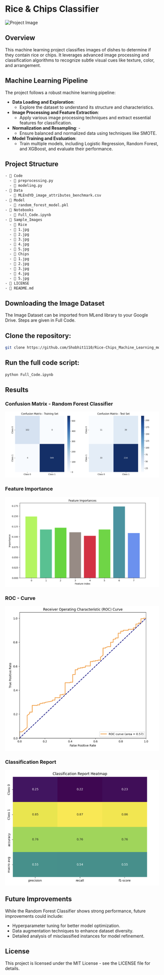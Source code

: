 # Rice & Chips Classifier

![Project Image](project_image.jpg)

## Overview

This machine learning project classifies images of dishes to determine if they contain rice or chips. It leverages advanced image processing and classification algorithms to recognize subtle visual cues like texture, color, and arrangement.

## Machine Learning Pipeline

The project follows a robust machine learning pipeline:
- **Data Loading and Exploration**:
  - Explore the dataset to understand its structure and characteristics.
- **Image Processing and Feature Extraction**:
  - Apply various image processing techniques and extract essential features for classification.
- **Normalization and Resampling**: -
  - Ensure balanced and normalized data using techniques like SMOTE.
- **Model Training and Evaluation**:
  - Train multiple models, including Logistic Regression, Random Forest, and XGBoost, and evaluate their performance.

## Project Structure

```plaintext
- 📂 Code
  - 📄 preprocessing.py
  - 📄 modeling.py
- 📂 Data
  - 📄 MLEndYD_image_attributes_benchmark.csv
- 📂 Model
  - 📄 random_forest_model.pkl
- 📂 Notebooks
  - 📄 Full_Code.ipynb
- 📂 Sample_Images
  - 📂 Rice
  - 📄 1.jpg
  - 📄 2.jpg
  - 📄 3.jpg
  - 📄 4.jpg
  - 📄 5.jpg
  - 📂 Chips
  - 📄 1.jpg
  - 📄 2.jpg
  - 📄 3.jpg
  - 📄 4.jpg
  - 📄 5.jpg
- 📄 LICENSE
- 📄 README.md
```
## Downloading the Image Dataset
The Image Dataset can be imported from MLend library to your Google Drive. Steps are given in Full Code.

## Clone the repository:
  ```bash
  git clone https://github.com/Shobhit1110/Rice-Chips_Machine_Learning_model.git
  
  ```
## Run the full code script:
```bash
python Full_Code.ipynb

```
## Results

### Confusion Matrix - Random Forest Classifier

![alt img](Result_Images/Confusion_Matrix.png)

### Feature Importance

![alt img](Result_Images/Feature_Importance.png)

### ROC - Curve

![alt img](Result_Images/ROC_Curve.png)

### Classification Report

![alt img](Result_Images/Classification_Report.png)

## Future Improvements

While the Random Forest Classifier shows strong performance, future improvements could include:

- Hyperparameter tuning for better model optimization.
- Data augmentation techniques to enhance dataset diversity.
- Detailed analysis of misclassified instances for model refinement.

## License
This project is licensed under the MIT License - see the LICENSE file for details.


